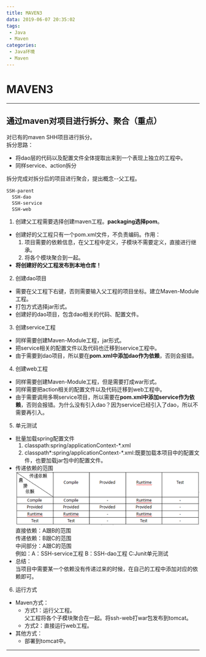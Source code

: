 ```yaml
---
title: MAVEN3
data: 2019-06-07 ‏‎‏‎20:35:02
tags: 
 - Java
 - Maven
categories:
 - Java环境
 - Maven
---
```


# MAVEN3

---
## 通过maven对项目进行拆分、聚合（**重点**）
对已有的maven SHH项目进行拆分。<br>
拆分思路：
  - 将dao层的代码以及配置文件全体提取出来到一个表现上独立的工程中。
  - 同样service、action拆分

拆分完成对拆分后的项目进行聚合，提出概念--父工程。
```
SSH-parent
  SSH-dao
  SSH-service
  SSH-web
```
1. 创建父工程需要选择创建maven工程。**packaging选择pom**。
  - 创建好的父工程只有一个pom.xml文件，不负责编码。作用：
    1. 项目需要的依赖信息，在父工程中定义，子模块不需要定义，直接进行继承。
    2. 将各个模块聚合到一起。
  - **将创建好的父工程发布到本地仓库！**
2. 创建dao项目
  - 需要在父工程下右键，否则需要输入父工程的项目坐标。建立Maven-Module工程。
  - 打包方式选择jar形式。
  - 创建好的dao项目，包含dao相关的代码、配置文件。
3. 创建service工程
  - 同样需要创建Maven-Module工程，jar形式。
  - 把service相关的配置文件以及代码也迁移到service工程中。
  - 由于需要到dao项目，所以要在**pom.xml中添加dao作为依赖**，否则会报错。
4. 创建web工程
  - 同样需要创建Maven-Module工程，但是需要打成war形式。
  - 同样需要把action相关的配置文件以及代码迁移到web工程中。
  - 由于需要调用多啊service项目，所以需要在**pom.xml中添加service作为依赖**，否则会报错。为什么没有引入dao？因为service已经引入了dao，所以不需要再引入。
5. 单元测试
  - 批量加载spring配置文件
    1. classpath:spring/applicationContext-*.xml
    2. classpath*:spring/applicationContext-*.xml:既要加载本项目中的配置文件，也要加载jar包中的配置文件。
  - 传递依赖的范围<br>
![maven的传递依赖范围](https://raw.githubusercontent.com/tomxwd/ImageHosting/master/blog/Maven/03maven%E7%9A%84%E4%BC%A0%E9%80%92%E4%BE%9D%E8%B5%96%E8%8C%83%E5%9B%B4.png)
直接依赖：A跟B的范围<br>
传递依赖：B跟C的范围<br>
中间部分：A跟C的范围<br>
例如：A：SSH-service工程  B：SSH-dao工程 C:Junit单元测试
  - 总结：<br>
    当项目中需要某一个依赖没有传递过来的时候，在自己的工程中添加对应的依赖即可。
6. 运行方式<br>
  - Maven方式：
    - 方式1：运行父工程。<br>父工程将各个子模块聚合在一起。将ssh-web打war包发布到tomcat。
    - 方式2：直接运行web工程。
  - 其他方式：
    - 部署到tomcat中。

---
